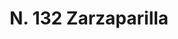---
title: "N. 132 Zarzaparilla"
permalink: "/edition/plant132/"
plant-name: "N. 132"
plant-number: "132"
plant-xml: "/assets/xml/plant132.xml"
plant-img1: "/assets/img/plant132_verso.jpg"
plant-img2: "/assets/img/plant132.jpg"
plant-title: "N. 132 Zarzaparilla"
plant-wfo-link: ""
plant-kew-link: ""
plant-taxon-content: ""
layout: single-xml
---
